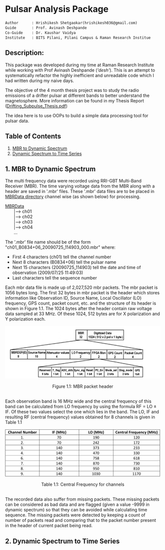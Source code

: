 # Pulsar Analysis Package
```
Author      : Hrishikesh Shetgaokar(hrishikesh036@gmail.com)
Guide       : Prof. Avinash Deshpande
Co-Guide    : Dr. Kaushar Vaidya
Institute   : BITS Pilani, Pilani Campus & Raman Research Institue  
```

## Description:

This package was developed during my time at Raman Research Institute while working
with Prof Avinash Deshpande (*'desh'*). This is an attempt to systematically refactor
the highly inefficient and unreadable code which I had written during my naive days.

The objective of the 4 month thesis project was to study the radio emissions of a drifter
pulsar at different bands to better understand the magnetosphere. More information can be found 
in my Thesis Report ([Drifting_Subpulse_Thesis.pdf](Drifting_Subpulse_Thesis.pdf))

The idea here is to use OOPs to build a simple data processing tool for pulsar data.

## Table of Contents
1. [MBR to Dynamic Spectrum](#1-mbr-to-dynamic-spectrum)
2. [Dynamic Spectrum to Time Series](#2-dynamic-spectrum-to-time-series)


## 1. MBR to Dynamic Spectrum
The multi frequency data were recorded using RRI-GBT Multi-Band Receiver (MBR). The time varying voltage data from the MBR along with a header are saved in '.mbr' files.
These '.mbr' data files are to be placed in [MBRData directory](MBRData) channel wise (as shown below) for processing.

<ins>MBRData</ins>  
  |--> ch01  
  |--> ch02  
  |--> ch03  
  |--> ch04  
  ...

The '.mbr' file name should be of the form "ch01_B0834+06_20090725_114903_000.mbr" where:
* First 4 characters (ch01) tell the channel number
* Next 8 characters (B0834+06) tell the pulsar name 
* Next 15 characters (20090725_114903) tell the date and time of observation (2009/07/25 11:49:03)
* Last characters tell the sequence number

Each mbr data file is made up of 2,027,520 mbr packets. The mbr packet is 1056 bytes long. 
The first 32 bytes in mbr packet is the header which stores information like Observation ID, Source Name, Local Oscillator 
(LO) frequency, GPS count, packet count, etc. and the structure of its header is shown in Figure 1.1. The 1024 bytes after the 
header contain raw voltage data sampled at 33 MHz. Of these 1024, 512 bytes are for X polarization and Y polarization each.

<p align="center">
  <img src="readmeImages/mbrPacket.png"/>
</p>
<p align="center">
  <a>Figure 1.1: MBR packet header</a>
  <br><br>
</p>

Each observation band is 16 MHz wide and the central frequency of this band can be calculated from LO frequency by using 
the formula RF = LO ± IF. Of these two values select the one which lies in the band. The LO, IF and resulting RF (central 
frequency) values obtained for 8 channels is given in Table 1.1
<p align="center">
  <img src="readmeImages/centralFrequency.png"/>
</p>
<p align="center">
  <a>Table 1.1: Central Frequency for channels</a>
  <br><br>
</p>

The recorded data also suffer from missing packets. These missing packets can be considered as bad data and are flagged 
(given a value -9999 in dynamic spectrum) so that they can be avoided while calculating time sequence. 
The missing packets were detected by keeping a count of number of packets read and comparing that to the packet number 
present in the header of current packet being read.


## 2. Dynamic Spectrum to Time Series 
